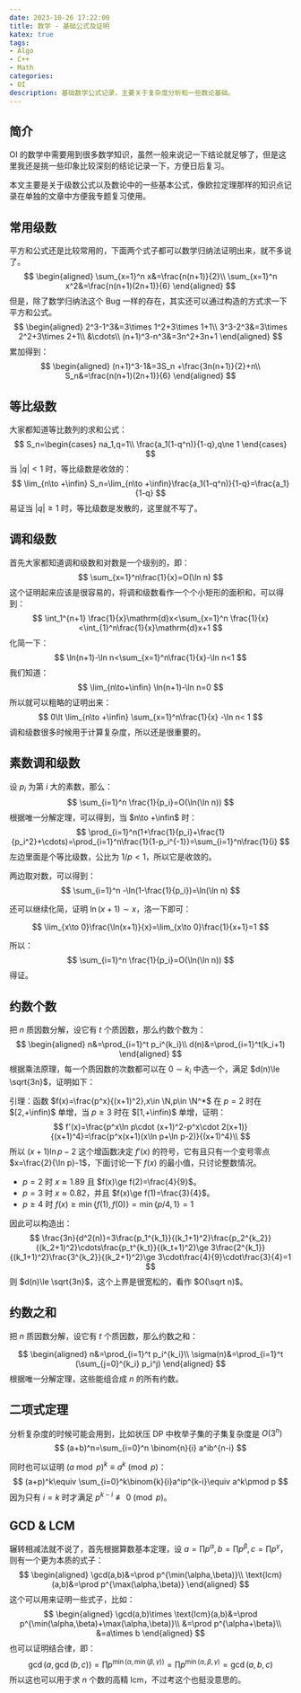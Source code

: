 ```yaml
---
date: 2023-10-26 17:22:00
title: 数学 - 基础公式及证明
katex: true
tags:
- Algo
- C++
- Math
categories:
- OI
description: 基础数学公式记录，主要关于复杂度分析和一些数论基础。
---
```


## 简介

OI 的数学中需要用到很多数学知识，虽然一般来说记一下结论就足够了，但是这里我还是挑一些印象比较深刻的结论记录一下，方便日后复习。

本文主要是关于级数公式以及数论中的一些基本公式，像欧拉定理那样的知识点记录在单独的文章中方便我专题复习使用。

## 常用级数

平方和公式还是比较常用的，下面两个式子都可以数学归纳法证明出来，就不多说了。
$$
\begin{aligned}
\sum_{x=1}^n x&=\frac{n(n+1)}{2}\\
\sum_{x=1}^n x^2&=\frac{n(n+1)(2n+1)}{6}
\end{aligned}
$$
但是，除了数学归纳法这个 Bug 一样的存在，其实还可以通过构造的方式求一下平方和公式。
$$
\begin{aligned}
2^3-1^3&=3\times 1^2+3\times 1+1\\
3^3-2^3&=3\times 2^2+3\times 2+1\\
&\cdots\\
(n+1)^3-n^3&=3n^2+3n+1
\end{aligned}
$$
累加得到：
$$
\begin{aligned}
(n+1)^3-1&=3S_n +\frac{3n(n+1)}{2}+n\\
S_n&=\frac{n(n+1)(2n+1)}{6}
\end{aligned}
$$

## 等比级数

大家都知道等比数列的求和公式：
$$
S_n=\begin{cases}
na_1,q=1\\
\frac{a_1(1-q^n)}{1-q},q\ne 1
\end{cases}
$$
当 $|q|<1$ 时，等比级数是收敛的：
$$
\lim_{n\to +\infin} S_n=\lim_{n\to +\infin}\frac{a_1(1-q^n)}{1-q}=\frac{a_1}{1-q}
$$
易证当 $|q|\ge 1$ 时，等比级数是发散的，这里就不写了。

## 调和级数

首先大家都知道调和级数和对数是一个级别的，即：
$$
\sum_{x=1}^n\frac{1}{x}=O(\ln n)
$$
这个证明起来应该是很容易的，将调和级数看作一个个小矩形的面积和，可以得到：
$$
\int_1^{n+1} \frac{1}{x}\mathrm{d}x<\sum_{x=1}^n \frac{1}{x}<\int_{1}^n\frac{1}{x}\mathrm{d}x+1
$$
化简一下：
$$
\ln(n+1)-\ln n<\sum_{x=1}^n\frac{1}{x}-\ln n<1
$$
我们知道：
$$
\lim_{n\to+\infin} \ln(n+1)-\ln n=0
$$
所以就可以粗略的证明出来：
$$
0\lt \lim_{n\to +\infin} \sum_{x=1}^n\frac{1}{x} -\ln n< 1
$$
调和级数很多时候用于计算复杂度，所以还是很重要的。

## 素数调和级数

设 $p_i$ 为第 $i$ 大的素数，那么：
$$
\sum_{i=1}^n \frac{1}{p_i}=O(\ln(\ln n))
$$
根据唯一分解定理，可以得到，当 $n\to +\infin$ 时：
$$
\prod_{i=1}^n(1+\frac{1}{p_i}+\frac{1}{p_i^2}+\cdots)=\prod_{i=1}^n\frac{1}{1-p_i^{-1}}=\sum_{i=1}^n\frac{1}{i}
$$
左边里面是个等比级数，公比为 $1/p<1$，所以它是收敛的。

两边取对数，可以得到：
$$
\sum_{i=1}^n -\ln(1-\frac{1}{p_i})=\ln(\ln n)
$$

还可以继续化简，证明 $\ln(x+1)\sim x$，洛一下即可：

$$
\lim_{x\to 0}\frac{\ln(x+1)}{x}=\lim_{x\to 0}\frac{1}{x+1}=1
$$



所以：
$$
\sum_{i=1}^n \frac{1}{p_i}=O(\ln(\ln n))
$$
得证。

## 约数个数

把 $n$ 质因数分解，设它有 $t$ 个质因数，那么约数个数为：
$$
\begin{aligned}
n&=\prod_{i=1}^t p_i^{k_i}\\
d(n)&=\prod_{i=1}^t(k_i+1)
\end{aligned}
$$
根据乘法原理，每一个质因数的次数都可以在 $0\sim k_i$ 中选一个，满足 $d(n)\le \sqrt{3n}$，证明如下：

引理：函数 $f(x)=\frac{p^x}{(x+1)^2},x\in \N,p\in \N^*$ 在 $p=2$ 时在 $[2,+\infin)$ 单增，当 $p\ge 3$ 时在 $[1,+\infin)$ 单增，证明：
$$
f'(x)=\frac{p^x\ln p\cdot (x+1)^2-p^x\cdot 2(x+1)}{(x+1)^4}=\frac{p^x(x+1)(x\ln p+\ln p-2)}{(x+1)^4}\\
$$
所以 $(x+1)\ln p-2$ 这个增函数决定 $f'(x)$ 的符号，它有且只有一个变号零点 $x=\frac{2}{\ln p}-1$，下面讨论一下 $f(x)$ 的最小值，只讨论整数情况。

+ $p=2$ 时 $x\approx 1.89$ 且 $f(x)\ge f(2)=\frac{4}{9}$。
+ $p=3$ 时 $x\approx 0.82$，并且 $f(x)\ge f(1)=\frac{3}{4}$。
+ $p\ge 4$ 时 $f(x)\ge \min\{f(1),f(0)\}=\min\{ p/4,1\}=1$

因此可以构造出：
$$
\frac{3n}{d^2(n)}=3\frac{p_1^{k_1}}{(k_1+1)^2}\frac{p_2^{k_2}}{(k_2+1)^2}\cdots\frac{p_t^{k_t}}{(k_t+1)^2}\ge 3\frac{2^{k_1}}{(k_1+1)^2}\frac{3^{k_2}}{(k_2+1)^2}\ge 3\cdot\frac{4}{9}\cdot\frac{3}{4}=1
$$
则 $d(n)\le \sqrt{3n}$，这个上界是很宽松的，看作 $O(\sqrt n)$。

## 约数之和

把 $n$ 质因数分解，设它有 $t$ 个质因数，那么约数之和：

$$
\begin{aligned}
n&=\prod_{i=1}^t p_i^{k_i}\\
\sigma(n)&=\prod_{i=1}^t (\sum_{j=0}^{k_i} p_i^j)
\end{aligned}
$$
根据唯一分解定理，这些能组合成 $n$ 的所有约数。

## 二项式定理

分析复杂度的时候可能会用到，比如状压 DP 中枚举子集的子集复杂度是 $O(3^n)$
$$
(a+b)^n=\sum_{i=0}^n \binom{n}{i} a^ib^{n-i}
$$

同时也可以证明 $(a\bmod p)^k\equiv a^k \pmod p$：
$$
(a+p)^k\equiv \sum_{i=0}^k\binom{k}{i}a^ip^{k-i}\equiv a^k\pmod p
$$
因为只有 $i=k$ 时才满足 $p^{k-i}\not\equiv 0\pmod p$。

## GCD & LCM

辗转相减法就不说了，首先根据算数基本定理，设 $a=\prod p^{\alpha},b=\prod p^{\beta},c=\prod p^{\gamma}$，则有一个更为本质的式子：
$$
\begin{aligned}
\gcd(a,b)&=\prod p^{\min(\alpha,\beta)}\\
\text{lcm}(a,b)&=\prod p^{\max(\alpha,\beta)}
\end{aligned}
$$
这个可以用来证明一些式子，比如：
$$
\begin{aligned}
\gcd(a,b)\times \text{lcm}(a,b)&=\prod p^{\min(\alpha,\beta)+\max(\alpha,\beta)}\\
&=\prod p^{\alpha+\beta}\\
&=a\times b
\end{aligned}
$$
也可以证明结合律，即：
$$
\gcd(a,\gcd(b,c))=\prod p^{\min(\alpha,\min(\beta,\gamma))}=\prod p^{\min(\alpha,\beta,\gamma)}=\gcd(a,b,c)
$$
所以这也可以用于求 $n$ 个数的高精 $\text{lcm}$，不过考这个也挺没意思的。
